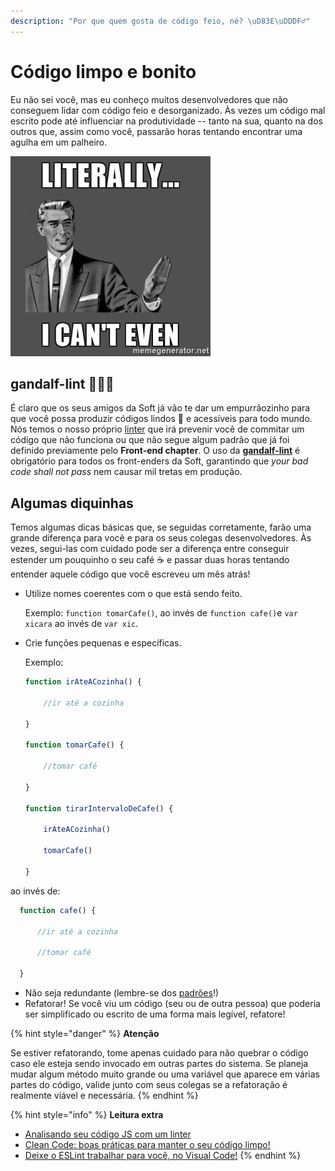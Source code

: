 ```yaml
---
description: "Por que quem gosta de código feio, né? \uD83E\uDDDF‍♂️"
---
```


# Código limpo e bonito

Eu não sei você, mas eu conheço muitos desenvolvedores que não conseguem lidar com código feio e desorganizado. Às vezes um código mal escrito pode até influenciar na produtividade -- tanto na sua, quanto na dos outros que, assim como você, passarão horas tentando encontrar uma agulha em um palheiro.

![S&#xE9;rio... pra mim n&#xE3;o d&#xE1;](../.gitbook/assets/canteven.jpg)

## gandalf-lint 🧙🏼‍♂️

É claro que os seus amigos da Soft já vão te dar um empurrãozinho para que você possa produzir códigos lindos 🦄 e acessíveis para todo mundo. Nós temos o nosso próprio [linter](https://willianjusten.com.br/analisando-seu-codigo-js-com-linter/) que irá prevenir você de commitar um código que não funciona ou que não segue algum padrão que já foi definido previamente pelo **Front-end chapter**. O uso da [**gandalf-lint**](https://github.com/SoftboxLab/gandalf-lint) é obrigatório para todos os front-enders da Soft, garantindo que _your bad code shall not pass_ nem causar mil tretas em produção.

## Algumas diquinhas

Temos algumas dicas básicas que, se seguidas corretamente, farão uma grande diferença para você e para os seus colegas desenvolvedores. Às vezes, segui-las com cuidado pode ser a diferença entre conseguir estender um pouquinho o seu café ☕️ e passar duas horas tentando entender aquele código que você escreveu um mês atrás!

* Utilize nomes coerentes com o que está sendo feito.

  Exemplo: `function tomarCafe()`, ao invés de `function cafe()`e `var xicara` ao invés de `var xic`.

* Crie funções pequenas e específicas.

  Exemplo:

  ```javascript
  function irAteACozinha() {

      //ir até a cozinha

  }

  function tomarCafe() {

      //tomar café

  }

  function tirarIntervaloDeCafe() {

      irAteACozinha()

      tomarCafe()

  }
  ```

ao invés de:

```javascript
  function cafe() {

      //ir até a cozinha

      //tomar café

  }
```

* Não seja redundante \(lembre-se dos [padrões](seguindo-alguns-padroes.md)!\)
* Refatorar! Se você viu um código \(seu ou de outra pessoa\) que poderia ser simplificado ou escrito de uma forma mais legível, refatore! 

{% hint style="danger" %}
**Atenção**

Se estiver refatorando, tome apenas cuidado para não quebrar o código caso ele esteja sendo invocado em outras partes do sistema. Se planeja mudar algum método muito grande ou uma variável que aparece em várias partes do código, valide junto com seus colegas se a refatoração é realmente viável e necessária.
{% endhint %}

{% hint style="info" %}
**Leitura extra**

* [Analisando seu código JS com um linter](https://willianjusten.com.br/analisando-seu-codigo-js-com-linter/)
* [Clean Code: boas práticas para manter o seu código limpo!](https://becode.com.br/clean-code/)
* [Deixe o ESLint trabalhar para você, no Visual Code!](http://vuejs-brasil.com.br/deixe-o-eslint-trabalhar-para-voce-no-visual-studio-code/)
{% endhint %}

